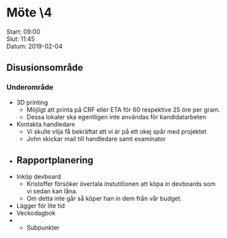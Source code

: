 # Möte \4
Start: 09:00 \
Slut: 11:45 \
Datum: 2019-02-04

## Disusionsområde
### Underområde
* 3D printing
  - Möjligt att printa på CRF eller ETA för 60 respektive 25 öre per gram.
  - Dessa lokaler ska egentligen inte användas för kandidatarbeten
* Kontakta handledare
  - Vi skulle vilja få bekräftat att vi är på ett okej spår med projektet
  - John skickar mail till handledare samt examinator
* Rapportplanering
  - 
* Inköp devboard
  - Kristoffer försöker övertala instutitionen att köpa in devboards som vi sedan kan låna.
  - Om detta inte går så köper han in dem från vår budget.
* Lägger för lite tid
* Veckodagbok
* 
  - Subpunkter

